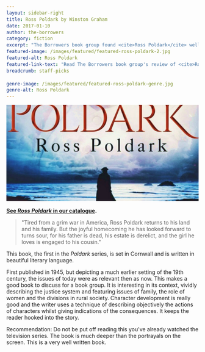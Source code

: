 ```yaml
---
layout: sidebar-right
title: Ross Poldark by Winston Graham
date: 2017-01-10
author: the-borrowers
category: fiction
excerpt: "The Borrowers book group found <cite>Ross Poldark</cite> well written and steeped in  context."
featured-image: /images/featured/featured-ross-poldark-2.jpg
featured-alt: Ross Poldark
featured-link-text: "Read The Borrowers book group's review of <cite>Ross Poldark</cite>, by Winston Graham."
breadcrumb: staff-picks

genre-image: /images/featured/featured-ross-poldark-genre.jpg
genre-alt: Ross Poldark
---
```


![Ross Poldark](/images/featured/featured-ross-poldark-2.jpg)

**[See <cite>Ross Poldark</cite> in our catalogue](https://suffolk.spydus.co.uk/cgi-bin/spydus.exe/ENQ/OPAC/BIBENQ?BRN=1712156).**

> "Tired from a grim war in America, Ross Poldark returns to his land and his family. But the joyful homecoming he has looked forward to turns sour, for his father is dead, his estate is derelict, and the girl he loves is engaged to his cousin."

This book, the first in the <cite>Poldark</cite> series, is set in Cornwall and is written in beautiful literary language.

First published in 1945, but depicting a much earlier  setting of the 19th century, the issues of today were as relevant then as now. This makes a good book to discuss for a book group. It is interesting in its  context, vividly describing the justice system and featuring issues of family, the role of women and the divisions in rural society. Character development is really good and the writer uses a technique of describing objectively the actions of characters whilst giving indications of the consequences. It keeps the reader hooked into the story.

Recommendation: Do not be put off reading this you've already watched the television series. The book is much deeper than the portrayals on the screen. This is a very well written book.
